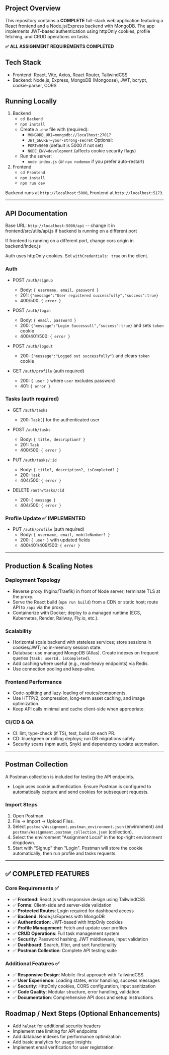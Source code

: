 ## Project Overview

This repository contains a **COMPLETE** full-stack web application featuring a React frontend and a Node.js/Express backend with MongoDB. The app implements JWT-based authentication using httpOnly cookies, profile fetching, and CRUD operations on tasks.

**✅ ALL ASSIGNMENT REQUIREMENTS COMPLETED**

## Tech Stack

- Frontend: React, Vite, Axios, React Router, TailwindCSS
- Backend: Node.js, Express, MongoDB (Mongoose), JWT, bcrypt, cookie-parser, CORS

## Running Locally

1. Backend
   - `cd Backend`
   - `npm install`
   - Create a `.env` file with (required):
     - `MONGODB_URI=mongodb://localhost:27017`
     - `JWT_SECRET=your-strong-secret`
     Optional:
     - `PORT=5000` (default is 5000 if not set)
     - `NODE_ENV=development` (affects cookie security flags)
   - Run the server:
     - `node index.js` (or `npx nodemon` if you prefer auto-restart)
2. Frontend
   - `cd Frontend`
   - `npm install`
   - `npm run dev`

Backend runs at `http://localhost:5000`, Frontend at `http://localhost:5173`.

---

## API Documentation

Base URL: `http://localhost:5000/api` -- change it in frontend/src/utils/api.js if backend is running on a different port

If frontend is running on a different port, change cors origin in backend/index.js

Auth uses httpOnly cookies. Set `withCredentials: true` on the client.

### Auth

- POST `/auth/signup`

  - Body: `{ username, email, password }`
  - 201: `{"message":"User registered successfully","success":true}`
  - 400/500: `{ error }`

- POST `/auth/login`

  - Body: `{ email, password }`
  - 200: `{"message":"Login Successull","success":true}` and sets `token` cookie
  - 400/401/500: `{ error }`

- POST `/auth/logout`

  - 200: `{"message":"Logged out successfully"}` and clears `token` cookie

- GET `/auth/profile` (auth required)
  - 200: `{ user }` where `user` excludes password
  - 401: `{ error }`

### Tasks (auth required)

- GET `/auth/tasks`

  - 200: `Task[]` for the authenticated user

- POST `/auth/tasks`

  - Body: `{ title, description? }`
  - 201: `Task`
  - 400/500: `{ error }`

- PUT `/auth/tasks/:id`

  - Body: `{ title?, description?, isCompleted? }`
  - 200: `Task`
  - 404/500: `{ error }`

- DELETE `/auth/tasks/:id`
  - 200: `{ message }`
  - 404/500: `{ error }`

### Profile Update ✅ IMPLEMENTED

- PUT `/auth/profile` (auth required)
  - Body: `{ username, email, mobileNumber? }`
  - 200: `{ user }` with updated fields
  - 400/401/409/500: `{ error }`

---

## Production & Scaling Notes

### Deployment Topology

- Reverse proxy (Nginx/Traefik) in front of Node server; terminate TLS at the proxy.
- Serve the React build (`npm run build`) from a CDN or static host; route API to `/api` via the proxy.
- Containerize with Docker; deploy to a managed runtime (ECS, Kubernetes, Render, Railway, Fly.io, etc.).

### Scalability

- Horizontal scale backend with stateless services; store sessions in cookies/JWT; no in-memory session state.
- Database: use managed MongoDB (Atlas). Create indexes on frequent queries (`Task: userId, isCompleted`).
- Add caching where useful (e.g., read-heavy endpoints) via Redis.
- Use connection pooling and keep-alive.

### Frontend Performance

- Code-splitting and lazy-loading of routes/components.
- Use HTTP/2, compression, long-term asset caching, and image optimization.
- Keep API calls minimal and cache client-side when appropriate.

### CI/CD & QA

- CI: lint, type-check (if TS), test, build on each PR.
- CD: blue/green or rolling deploys; run DB migrations safely.
- Security scans (npm audit, Snyk) and dependency update automation.

---

## Postman Collection

A Postman collection is included for testing the API endpoints.

- Login uses cookie authentication. Ensure Postman is configured to automatically capture and send cookies for subsequent requests.

### Import Steps

1. Open Postman.
2. File -> Import -> Upload Files.
3. Select `postman/Assignment.postman_environment.json` (environment) and `postman/Assignment.postman_collection.json` (collection).
4. Select the environment "Assignment Local" in the top-right environment dropdown.
5. Start with "Signup" then "Login". Postman will store the cookie automatically; then run profile and tasks requests.

---

## ✅ COMPLETED FEATURES

### Core Requirements ✅

- ✅ **Frontend**: React.js with responsive design using TailwindCSS
- ✅ **Forms**: Client-side and server-side validation
- ✅ **Protected Routes**: Login required for dashboard access
- ✅ **Backend**: Node.js/Express with MongoDB
- ✅ **Authentication**: JWT-based with httpOnly cookies
- ✅ **Profile Management**: Fetch and update user profiles
- ✅ **CRUD Operations**: Full task management system
- ✅ **Security**: Password hashing, JWT middleware, input validation
- ✅ **Dashboard**: Search, filter, and sort functionality
- ✅ **Postman Collection**: Complete API testing suite

### Additional Features ✅

- ✅ **Responsive Design**: Mobile-first approach with TailwindCSS
- ✅ **User Experience**: Loading states, error handling, success messages
- ✅ **Security**: HttpOnly cookies, CORS configuration, input sanitization
- ✅ **Code Quality**: Modular structure, error handling, validation
- ✅ **Documentation**: Comprehensive API docs and setup instructions

## Roadmap / Next Steps (Optional Enhancements)

- Add `helmet` for additional security headers
- Implement rate limiting for API endpoints
- Add database indexes for performance optimization
- Add basic analytics for usage insights
- Implement email verification for user registration
